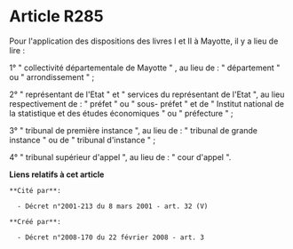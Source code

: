 # Article R285

Pour l'application des dispositions des livres I et II à Mayotte, il y a lieu de lire : 

1° " collectivité départementale de Mayotte " , au lieu de : " département " ou " arrondissement " ; 

2° " représentant de l'Etat " et " services du représentant de l'Etat ", au lieu respectivement de : " préfet " ou " sous-
préfet " et de " Institut national de la statistique et des études économiques " ou " préfecture " ; 

3° " tribunal de première instance ", au lieu de : " tribunal de grande instance " ou de " tribunal d'instance " ; 

4° " tribunal supérieur d'appel ", au lieu de : " cour d'appel ".

**Liens relatifs à cet article**

	**Cité par**:

	  - Décret n°2001-213 du 8 mars 2001 - art. 32 (V)

	**Créé par**:

	  - Décret n°2008-170 du 22 février 2008 - art. 3
